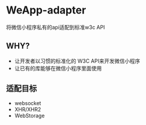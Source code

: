 # WeApp-adapter
将微信小程序私有的api适配到标准w3c API

## WHY?

* 让开发者以习惯的标准化的 W3C API来开发微信小程序
* 让已有的库能够在微信小程序里面使用

## 适配目标
* websocket
* XHR/XHR2
* WebStorage